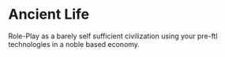 # Ancient Life
Role-Play as a barely self sufficient civilization using your pre-ftl technologies in a noble based economy.

 